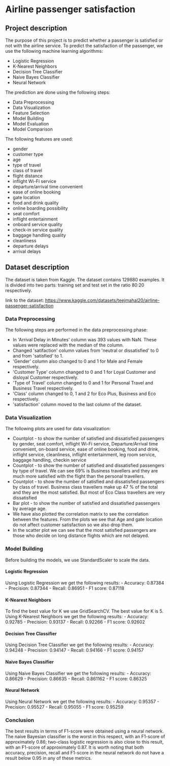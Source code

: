 # Airline passenger satisfaction

## Project description

The purpose of this project is to predict whether a passenger is satisfied or not with the airline service. 
To predict the satisfaction of the passenger, we use the following machine learning algorithms:
- Logistic Regression
- K-Nearest Neighbors
- Decision Tree Classifier
- Naive Bayes Classifier
- Neural Network

The prediction are done using the following steps:

- Data Preprocessing
- Data Visualization
- Feature Selection
- Model Building
- Model Evaluation
- Model Comparison

The following features are used:

- gender
- customer type
- age
- type of travel
- class of travel
- flight distance
- inflight Wi-Fi service
- departure/arrival time convenient
- ease of online booking
- gate location
- food and drink quality
- online boarding possibility
- seat comfort
- inflight entertainment
- onboard service quality
- check-in service quality
- baggage handling quality
- cleanliness
- departure delays
- arrival delays


## Dataset description
The dataset is taken from Kaggle. 
The dataset contains 129880 examples.
It is divided into two parts: training set and test set in the ratio 80:20 respectively.

link to the dataset: https://www.kaggle.com/datasets/teejmahal20/airline-passenger-satisfaction


### Data Preprocessing

The following steps are performed in the data preprocessing phase:
- In 'Arrival Delay in Minutes' column was 393 values with NaN. These values were replaced with the median of the column.
- Changed 'satifaction' column values from 'neutral or dissatisfied' to 0 and from 'satisfied' to 1.
- 'Gender' column also changed to 0 and 1 for Male and Female respectively.
- 'Customer Type' column changed to 0 and 1 for Loyal Customer and disloyal Customer respectively.
- 'Type of Travel' column changed to 0 and 1 for Personal Travel and Business Travel respectively.
- 'Class' column changed to 0, 1 and 2 for Eco Plus, Business and Eco respectively.
- 'satisfaction' column moved to the last column of the dataset.


### Data Visualization

The following plots are used for data visualization:
- Countplot - to show the number of satisfied and dissatisfied passengers by gender, seat comfort, inflight Wi-Fi service,
            Departure/Arrival time convenient, on-board service, ease of online booking, food and drink, inflight service,
            cleanliness, inflight entertainment, leg room service, baggage handling, checkin service
- Countplot - to show the number of satisfied and dissatisfied passengers by type of travel.
            We can see 69% is Business travellers and they are much more satisfied with the flight than the personal travellers.
- Countplot - to show the number of satisfied and dissatisfied passengers by class of travel.
            Business class travellers make up 47 % of the total and they are the most satisfied. But most of Eco Class travellers are very dissatisfied
- Bar plot - to show the number of satisfied and dissatisfied passengers by average age.
- We have also plotted the correlation matrix to see the correlation between the features. 
        From the plots we see that Age and gate location do not affect customer satisfaction so we also drop them.
- In the scatter plot we can see that the most satisfied passengers are those who decide on long distance flights which
        are not delayed.

### Model Building

Before building the models, we use StandardScaler to scale the data.

#### Logistic Regression
Using Logistic Regression we get the following results:
    - Accuracy: 0.87384
    - Precision: 0.87344
    - Recall: 0.86951
    - F1 score: 0.87118

#### K-Nearest Neighbors
To find the best value for K we use GridSearchCV. The best value for K is 5.
Using K-Nearest Neighbors we get the following results:
    - Accuracy: 0.92785
    - Precision: 0.93137
    - Recall: 0.92266
    - F1 score: 0.92602

#### Decision Tree Classifier
Using Decision Tree Classifier we get the following results:
    - Accuracy: 0.94248
    - Precision: 0.94147
    - Recall: 0.94166
    - F1 score: 0.94157

#### Naive Bayes Classifier
Using Naive Bayes Classifier we get the following results:
    - Accuracy: 0.86629
    - Precision: 0.86635
    - Recall: 0.861162
    - F1 score: 0.86325

#### Neural Network
Using Neural Network we get the following results:
    - Accuracy: 0.95357
    - Precision: 0.95527
    - Recall: 0.95055
    - F1 score: 0.95259


### Conclusion
The best results in terms of F1-score were obtained using a neural network. 
The naive Bayesian classifier is the worst in this respect, 
with an F1-score of approximately 0.86; two-class logistic regression is also close to this result, 
with an F1-score of approximately 0.87. It is worth noting that both accuracy, 
precision, recall and F1-score in the neural network do not have a result below 0.95 in any of these metrics.
